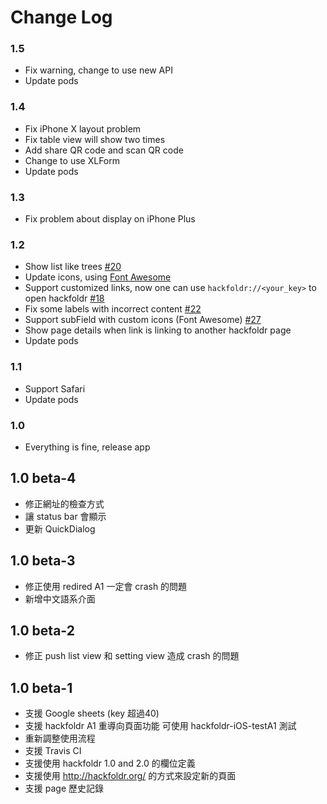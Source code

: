 # Change Log

### 1.5

- Fix warning, change to use new API
- Update pods

### 1.4

- Fix iPhone X layout problem
- Fix table view will show two times
- Add share QR code and scan QR code
- Change to use XLForm
- Update pods

### 1.3

- Fix problem about display on iPhone Plus

### 1.2

- Show list like trees [#20](https://github.com/hackfoldr/hackfoldr-iOS/issues/20)
- Update icons, using [Font Awesome](http://fontawesome.io)
- Support customized links, now one can use `hackfoldr://<your_key>` to open hackfoldr [#18](https://github.com/hackfoldr/hackfoldr-iOS/issues/18)
- Fix some labels with incorrect content [#22](https://github.com/hackfoldr/hackfoldr-iOS/issues/22)
- Support subField with custom icons (Font Awesome) [#27](https://github.com/hackfoldr/hackfoldr-iOS/issues/27)
- Show page details when link is linking to another hackfoldr page
- Update pods

### 1.1

- Support Safari
- Update pods

### 1.0

- Everything is fine, release app

## 1.0 beta-4

- 修正網址的檢查方式
- 讓 status bar 會顯示
- 更新 QuickDialog

## 1.0 beta-3

- 修正使用 redired A1 一定會 crash 的問題
- 新增中文語系介面

## 1.0 beta-2

- 修正 push list view 和 setting view 造成 crash 的問題

## 1.0 beta-1

- 支援 Google sheets (key 超過40)
- 支援 hackfoldr A1 重導向頁面功能
可使用 hackfoldr-iOS-testA1 測試
- 重新調整使用流程
- 支援 Travis CI
- 支援使用 hackfoldr 1.0 and 2.0 的欄位定義
- 支援使用 http://hackfoldr.org/ 的方式來設定新的頁面
- 支援 page 歷史記錄
